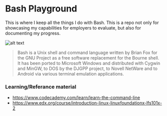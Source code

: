 Bash Playground
=================
This is where I keep all the things I do with Bash. This is a repo not only for showcasing my capabilities for employers to evaluate, but also for documenting my progress.

![alt text](http://matt.might.net/articles/bash-by-example/images/bash-script.png "Bash Logo")

>Bash is a Unix shell and command language written by Brian Fox for the GNU Project as a free software replacement for the Bourne shell. It has been ported to Microsoft Windows and distributed with Cygwin and MinGW, to DOS by the DJGPP project, to Novell NetWare and to Android via various terminal emulation applications.


### Learning/Referance material
* https://www.codecademy.com/learn/learn-the-command-line
* https://www.edx.org/course/introduction-linux-linuxfoundationx-lfs101x-2
